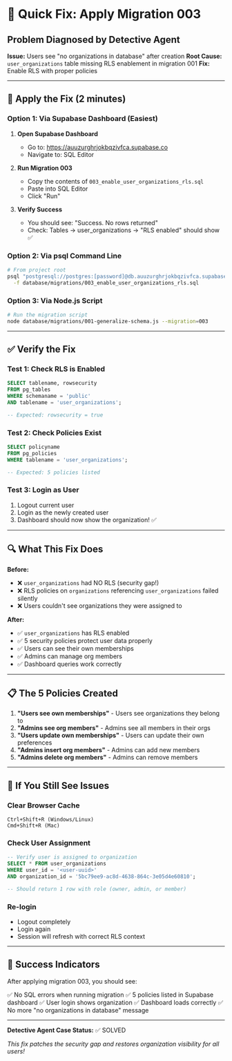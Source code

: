 # 🔧 Quick Fix: Apply Migration 003

## Problem Diagnosed by Detective Agent

**Issue:** Users see "no organizations in database" after creation
**Root Cause:** `user_organizations` table missing RLS enablement in migration 001
**Fix:** Enable RLS with proper policies

---

## 🚀 Apply the Fix (2 minutes)

### Option 1: Via Supabase Dashboard (Easiest)

1. **Open Supabase Dashboard**
   - Go to: https://auuzurghrjokbqzivfca.supabase.co
   - Navigate to: SQL Editor

2. **Run Migration 003**
   - Copy the contents of `003_enable_user_organizations_rls.sql`
   - Paste into SQL Editor
   - Click "Run"

3. **Verify Success**
   - You should see: "Success. No rows returned"
   - Check: Tables → user_organizations → "RLS enabled" should show ✅

### Option 2: Via psql Command Line

```bash
# From project root
psql "postgresql://postgres:[password]@db.auuzurghrjokbqzivfca.supabase.co:5432/postgres" \
  -f database/migrations/003_enable_user_organizations_rls.sql
```

### Option 3: Via Node.js Script

```bash
# Run the migration script
node database/migrations/001-generalize-schema.js --migration=003
```

---

## ✅ Verify the Fix

### Test 1: Check RLS is Enabled

```sql
SELECT tablename, rowsecurity
FROM pg_tables
WHERE schemaname = 'public'
AND tablename = 'user_organizations';

-- Expected: rowsecurity = true
```

### Test 2: Check Policies Exist

```sql
SELECT policyname
FROM pg_policies
WHERE tablename = 'user_organizations';

-- Expected: 5 policies listed
```

### Test 3: Login as User

1. Logout current user
2. Login as the newly created user
3. Dashboard should now show the organization! ✅

---

## 🔍 What This Fix Does

**Before:**
- ❌ `user_organizations` had NO RLS (security gap!)
- ❌ RLS policies on `organizations` referencing `user_organizations` failed silently
- ❌ Users couldn't see organizations they were assigned to

**After:**
- ✅ `user_organizations` has RLS enabled
- ✅ 5 security policies protect user data properly
- ✅ Users can see their own memberships
- ✅ Admins can manage org members
- ✅ Dashboard queries work correctly

---

## 📋 The 5 Policies Created

1. **"Users see own memberships"** - Users see organizations they belong to
2. **"Admins see org members"** - Admins see all members in their orgs
3. **"Users update own memberships"** - Users can update their own preferences
4. **"Admins insert org members"** - Admins can add new members
5. **"Admins delete org members"** - Admins can remove members

---

## 🐛 If You Still See Issues

### Clear Browser Cache
```
Ctrl+Shift+R (Windows/Linux)
Cmd+Shift+R (Mac)
```

### Check User Assignment
```sql
-- Verify user is assigned to organization
SELECT * FROM user_organizations
WHERE user_id = '<user-uuid>'
AND organization_id = '5bc79ee9-ac8d-4638-864c-3e05d4e60810';

-- Should return 1 row with role (owner, admin, or member)
```

### Re-login
- Logout completely
- Login again
- Session will refresh with correct RLS context

---

## 🎉 Success Indicators

After applying migration 003, you should see:

✅ No SQL errors when running migration
✅ 5 policies listed in Supabase dashboard
✅ User login shows organization
✅ Dashboard loads correctly
✅ No more "no organizations in database" message

---

**Detective Agent Case Status:** ✅ SOLVED

*This fix patches the security gap and restores organization visibility for all users!*
